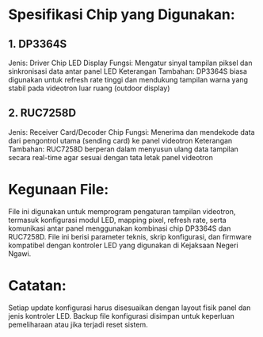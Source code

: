 # Spesifikasi Chip yang Digunakan:
## 1. DP3364S
   Jenis: Driver Chip LED Display
   Fungsi: Mengatur sinyal tampilan piksel dan sinkronisasi data antar panel LED
   Keterangan Tambahan: DP3364S biasa digunakan untuk refresh rate tinggi dan mendukung tampilan warna yang stabil pada videotron luar ruang (outdoor display)
## 2. RUC7258D
   Jenis: Receiver Card/Decoder Chip
   Fungsi: Menerima dan mendekode data dari pengontrol utama (sending card) ke panel videotron
   Keterangan Tambahan: RUC7258D berperan dalam menyusun ulang data tampilan secara real-time agar sesuai dengan tata letak panel videotron
# Kegunaan File:
File ini digunakan untuk memprogram pengaturan tampilan videotron, termasuk konfigurasi modul LED, mapping pixel, refresh rate, serta komunikasi antar panel menggunakan kombinasi chip DP3364S dan RUC7258D. File ini berisi parameter teknis, skrip konfigurasi, dan firmware kompatibel dengan kontroler LED yang digunakan di Kejaksaan Negeri Ngawi.
# Catatan:
Setiap update konfigurasi harus disesuaikan dengan layout fisik panel dan jenis kontroler LED. Backup file konfigurasi disimpan untuk keperluan pemeliharaan atau jika terjadi reset sistem.
